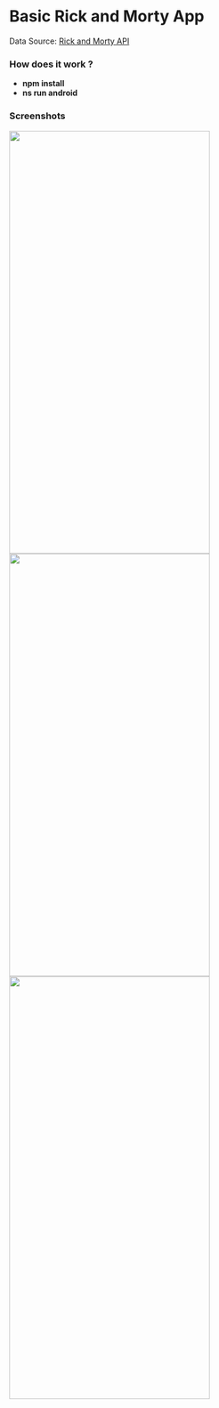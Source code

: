 # Basic Rick and Morty App
Data Source: [Rick and Morty API](https://rickandmortyapi.com/api)

### How does it work ?
- **npm install**
- **ns run android**
### Screenshots
<img src="https://user-images.githubusercontent.com/73880040/98113398-a8cebe00-1eb4-11eb-85ff-ba64b5ac9feb.jpeg"  width="360" height="760">
<img src="https://user-images.githubusercontent.com/73880040/98113406-aa988180-1eb4-11eb-8d73-3ec68c9571ca.jpeg"  width="360" height="760">
<img src="https://user-images.githubusercontent.com/73880040/98113411-ab311800-1eb4-11eb-9b57-cc51230b1a6c.jpeg"  width="360" height="760">
